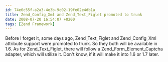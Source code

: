 ```yaml
---
id: 74e6c55f-a2a3-4e3b-9c02-19fe02e4db1a
title: Zend_Config_Xml and Zend_Text_Figlet promoted to trunk
date: 2008-07-20 16:54:07 +0200
tags: [Zend Framework]
---
```


Before I forget it, some days ago, Zend_Text_Figlet and Zend_Config_Xml attribute support were promoted to trunk. So they both will be available in 1.6. As for Zend_Text_Figlet, there will follow a Zend_Form_Element_Captcha adapter, which will utilize it. Don't know, if it will make it into 1.6 or 1.7 later.